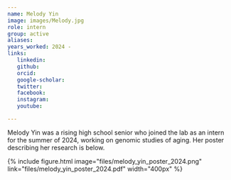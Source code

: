 ```yaml
---
name: Melody Yin
image: images/Melody.jpg
role: intern
group: active
aliases:
years_worked: 2024 -
links:
   linkedin: 
   github:
   orcid: 
   google-scholar:
   twitter:
   facebook:
   instagram: 
   youtube:

---
```


Melody Yin was a rising high school senior who joined the lab as an intern for the summer of 2024, working on genomic studies of aging. Her poster describing her research is below.

{%
  include figure.html
  image="files/melody_yin_poster_2024.png"
  link="files/melody_yin_poster_2024.pdf"
  width="400px"
%}
